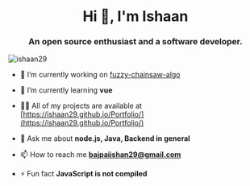 <h1 align="center">Hi 👋, I'm Ishaan</h1>
<h3 align="center">An open source enthusiast and a software developer.</h3>

<p align="left"> <img src="https://komarev.com/ghpvc/?username=ishaan29" alt="ishaan29" /> </p>

- 🔭 I’m currently working on [fuzzy-chainsaw-algo](https://github.com/Ishaan29/fuzzy-chainsaw-algo)

- 🌱 I’m currently learning **vue**

- 👨‍💻 All of my projects are available at [https://ishaan29.github.io/Portfolio/](https://ishaan29.github.io/Portfolio/)

- 💬 Ask me about **node.js, Java, Backend in general**

- 📫 How to reach me **bajpaiishan29@gmail.com**

- ⚡ Fun fact **JavaScript is not compiled**

